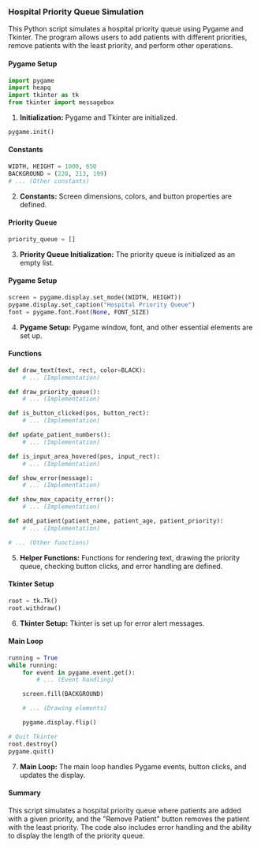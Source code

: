 ### Hospital Priority Queue Simulation

This Python script simulates a hospital priority queue using Pygame and Tkinter. The program allows users to add patients with different priorities, remove patients with the least priority, and perform other operations.

#### Pygame Setup

```python
import pygame
import heapq
import tkinter as tk
from tkinter import messagebox
```

1. **Initialization:** Pygame and Tkinter are initialized.

```python
pygame.init()
```

#### Constants

```python
WIDTH, HEIGHT = 1000, 650
BACKGROUND = (228, 213, 199)
# ... (Other constants)
```

2. **Constants:** Screen dimensions, colors, and button properties are defined.

#### Priority Queue

```python
priority_queue = []
```

3. **Priority Queue Initialization:** The priority queue is initialized as an empty list.

#### Pygame Setup

```python
screen = pygame.display.set_mode((WIDTH, HEIGHT))
pygame.display.set_caption("Hospital Priority Queue")
font = pygame.font.Font(None, FONT_SIZE)
```

4. **Pygame Setup:** Pygame window, font, and other essential elements are set up.

#### Functions

```python
def draw_text(text, rect, color=BLACK):
    # ... (Implementation)

def draw_priority_queue():
    # ... (Implementation)

def is_button_clicked(pos, button_rect):
    # ... (Implementation)

def update_patient_numbers():
    # ... (Implementation)

def is_input_area_hovered(pos, input_rect):
    # ... (Implementation)

def show_error(message):
    # ... (Implementation)

def show_max_capacity_error():
    # ... (Implementation)

def add_patient(patient_name, patient_age, patient_priority):
    # ... (Implementation)

# ... (Other functions)
```

5. **Helper Functions:** Functions for rendering text, drawing the priority queue, checking button clicks, and error handling are defined.

#### Tkinter Setup

```python
root = tk.Tk()
root.withdraw()
```

6. **Tkinter Setup:** Tkinter is set up for error alert messages.

#### Main Loop

```python
running = True
while running:
    for event in pygame.event.get():
        # ... (Event handling)

    screen.fill(BACKGROUND)

    # ... (Drawing elements)

    pygame.display.flip()

# Quit Tkinter
root.destroy()
pygame.quit()
```

7. **Main Loop:** The main loop handles Pygame events, button clicks, and updates the display.

#### Summary

This script simulates a hospital priority queue where patients are added with a given priority, and the "Remove Patient" button removes the patient with the least priority. The code also includes error handling and the ability to display the length of the priority queue.

